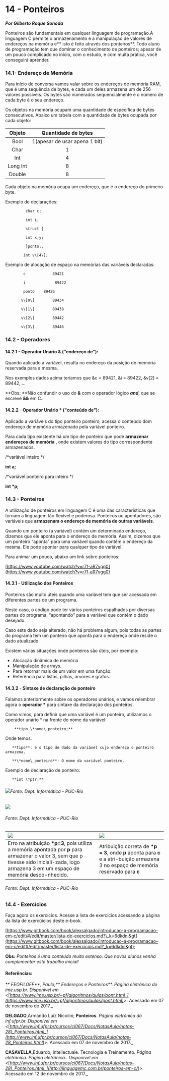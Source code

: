 # 14 - Ponteiros

_**Por Gilberto Roque Sonoda**_

Ponteiros são fundamentais em qualquer linguagem de programação.A linguagem C permite o armazenamento e a manipulação de valores de endereços na memória e** isto é feito através dos ponteiros**. Todo aluno de programação tem que dominar o conhecimento de ponteiros; apesar de um pouco complicado no início, com o estudo, e com muita prática, você conseguirá aprender.

### 14.1- Endereço de Memória

Para início de conversa vamos valar sobre os endereços de memória RAM, que é uma sequência de bytes, e cada um deles armazena um de 256 valores possíveis. Os bytes são numerados sequencialmente e o número de cada byte é o seu endereço.

Os objetos na memória ocupam uma quantidade de específica de  bytes consecutivos. Abaixo um tabela com a quantidade de bytes ocupada por cada objeto:

| Objeto | Quantidade de bytes |
| :---: | :---: |
| Bool | 1\(apesar de usar apena 1 bit\) |
| Char | 1 |
| Int | 4 |
| Long Int | 8 |
| Double | 8 |

Cada objeto na memória ocupa um endereço, que é o endereço do primeiro byte.

Exemplo de declarações:

```
         char c;

         int i;

         struct {

         int x,y;

         }ponto;.

        int v\[4\];
```

Exemplo de alocação de espaço na memórias das variáveis declaradas:

```
        c            89421

        i             89422

        ponto    89426

       v\[0\]        89434

       v\[1\]        89438

       v\[2\]        89442

       v\[3\]        89446
```

### 14.2 - Operadores

#### 14.2.1 - Operador Unário & \("endereço de"\):

Quando aplicado a variável, resulta no endereço da posição de memória reservada para a mesma.

Nos exemplos dados acima teríamos que &c = 89421, &i = 89422, &v\[2\] = 89442, ...

**Obs: **Não confundir  o uso do **&**  com o operador lógico _**and**_, que se escreve **&&** em C..

#### 14.2.2 - Operador Unário \* \("conteúdo de"\):

Aplicado a variáveis do tipo ponteiro ponteiro, acessa o conteúdo dom endereço de memória armazenado pela variável ponteiro.

Para cada tipo existente há um tipo de ponteiro que pode **armazenar endereços de memória** , onde existem valores do tipo correspondente armazenados.

/\*variável inteiro \*/

**int a;**

/\*variável ponteiro para inteiro \*/

**int \*p;**

### 14.3 - Ponteiros

A utilização de ponteiros em linguagem C é uma das características que tornam a linguagem tão flexível e poderosa. Ponteiros ou apontadores, são variáveis que **armazenam o endereço de memória de outras variáveis**.

Quando um ponteiro \(a variável\) contém um determinado endereço, dizemos que ele aponta para o endereço de memória. Assim, dizemos que um ponteiro “aponta” para uma variável quando contém o endereço da mesma. Ele pode apontar para qualquer tipo de variável.

Para animar um pouco, abaixo um link sobre ponteiros:

[https://www.youtube.com/watch?v=r7f-aR7vgg0](https://www.youtube.com/watch?v=r7f-aR7vgg0)

#### 14.3.1 - Utilização dos Ponteiros

Ponteiros são muito úteis quando uma variável tem que ser acessada em diferentes partes de um programa.

Neste caso, o código pode ter vários ponteiros espalhados por diversas partes do programa, “apontando” para a variável que contém o dado desejado.

Caso este dado seja alterado, não há problema algum, pois todas as partes do programa tem um ponteiro que aponta para o endereço onde reside o dado atualizado.

Existem várias situações onde ponteiros são úteis, por exemplo:

* Alocação dinâmica de memória
* Manipulação de arrays.
* Para retornar mais de um valor em uma função.
* Referência para listas, pilhas, árvores e grafos.

#### 14.3.2 - **Sintaxe de declaração de ponteiro**

Falamos anteriormente sobre os operadores unários, e vamos relembrar agora o **operador \*** para sintaxe da declaração dos ponteiros.

Como vimos, para definir que uma variável é um ponteiro, utilizamos o operador unário \* na frente do nome da variável:

```
    **tipo \*nome\_ponteiro;**
```

Onde temos:

```
   **tipo**: é o tipo de dado da variável cujo endereço o ponteiro armazena.

   **\*nome\_ponteiro**: O nome da variável ponteiro.
```

Exemplo de declaração de ponteiro:

```
   **int \*ptr;**
```

###### ![](/assets/ponteiro1.png)Fonte: Dept. Informática - PUC-Rio

###### 

![](/assets/ponteiro2.png)

###### Fonte: Dept. Informática - PUC-Rio

| ![](/assets/ponteiro3.png) | ![](/assets/p4.png) |
| :--- | :--- |
| Erro na atribuição **\*p=3**, pois utiliza a memória apontada por **p** para armazenar o valor 3, sem que p tivesse sido  iniciali-zada, logo armazena 3 em um espaço  de  memória  desco-nhecido. | Atribuição correta de **\*p = 3**, onde **p** aponta para **c**  e  a  atri-buição armazena 3 no espaço de memória reservado para **c** |

###### Fonte: Dept. Informática - PUC-Rio

### 14.4 - Exercícios

Faça agora os exercícios. Acesse a lista de exercícios acessando  a página da lista de exercúicios deste e-book.

[https://www.gitbook.com/book/alexsalgado/introducao-a-programacao-em-c/edit\#/edit/master/lista-de-exercicios.md?\_k=6dkdni&gt](https://www.gitbook.com/book/alexsalgado/introducao-a-programacao-em-c/edit#/edit/master/lista-de-exercicios.md?_k=6dkdni&gt);



**Obs:** _Ponteiros é uma conteúdo muito extenso. Que novos alunos venha complementar este trabalho inicial!_

#### 

#### Referências:

_** FEOFILOFF**, Paulo;** Endereços e Ponteiros**. Página eletrônica do ime.usp.br. Disponível em &lt;_[_https://www.ime.usp.br/~pf/algoritmos/aulas/pont.html_](https://www.ime.usp.br/~pf/algoritmos/aulas/pont.html)_&gt;. Acessado em 07 de novembro de 2017._

**DELGADO**,Armando Luiz Nicolini; **Ponteiros**. _Página eletrônica do inf.ufpr.br. Disponível em &lt;_[_http://www.inf.ufpr.br/cursos/ci067/Docs/NotasAula/notas-28\_Ponteiros.html_](http://www.inf.ufpr.br/cursos/ci067/Docs/NotasAula/notas-28_Ponteiros.html)_&gt;. Acessado em 07 de novembro de 2017._

**CASAVELLA**,Eduardo; Intellectuale. Tecnologia e Treinamento. _Página eletrônica_. _Página eletrônica.. Disponível em &lt;_[_http://www.inf.ufpr.br/cursos/ci067/Docs/NotasAula/notas-28\_Ponteiros.html_](http://linguagemc.com.br/ponteiros-em-c/)_&gt;. Acessado em 12 de novembro de 2017._

